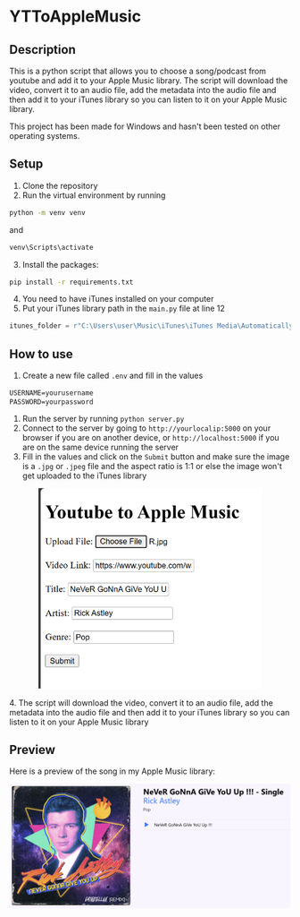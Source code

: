 # YTToAppleMusic

## Description

This is a python script that allows you to choose a song/podcast from youtube and add it to your Apple Music library. The script will download the video, convert it to an audio file, add the metadata into the audio file and then add it to your iTunes library so you can listen to it on your Apple Music library. 

This project has been made for Windows and hasn't been tested on other operating systems.

## Setup
1. Clone the repository
2. Run the virtual environment by running 
```bash   
python -m venv venv
```
and 
```bash
venv\Scripts\activate
```
3. Install the packages: 
```bash
pip install -r requirements.txt
```
4. You need to have iTunes installed on your computer
5. Put your iTunes library path in the `main.py` file at line 12
```python
itunes_folder = r"C:\Users\user\Music\iTunes\iTunes Media\Automatically Add to iTunes"
```

## How to use 

1. Create a new file called `.env` and fill in the values
```env
USERNAME=yourusername
PASSWORD=yourpassword
```
1. Run the server by running `python server.py`
2. Connect to the server by going to `http://yourlocalip:5000` on your browser if you are on another device, or `http://localhost:5000` if you are on the same device running the server
3. Fill in the values and click on the `Submit` button and make sure the image is a `.jpg` or `.jpeg` file and the aspect ratio is 1:1 or else the image won't get uploaded to the iTunes library
<p align="center">
  <img src="misc/fill.jpg" alt="Main Image" width="400">
</p>
4. The script will download the video, convert it to an audio file, add the metadata into the audio file and then add it to your iTunes library so you can listen to it on your Apple Music library
   
## Preview 

Here is a preview of the song in my Apple Music library:
<p align="center">
  <img src="misc/preview.jpg" alt="Main Image" width="700">
</p>

